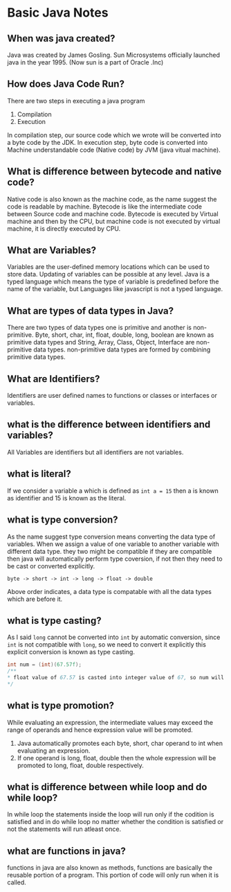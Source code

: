 # Basic Java Notes

## When was java created?
Java was created by James Gosling. Sun Microsystems officially launched java in the year 1995. (Now sun is a part of Oracle .Inc)

## How does Java Code Run?
There are two steps in executing a java program
1. Compilation
2. Execution

In compilation step, our source code which we wrote will be converted into a byte code by the JDK. In execution step, byte code is converted into Machine understandable code (Native code) by JVM (java vitual machine).

## What is difference between bytecode and native code?
Native code is also known as the machine code, as the name suggest the code is readable by machine. Bytecode is like the intermediate code between Source code and machine code. Bytecode is executed by Virtual machine and then by the CPU, but machine code is not executed by virtual machine, it is directly executed by CPU.

## What are Variables?
Variables are the user-defined memory locations which can be used to store data. Updating of variables can be possible at any level.
Java is a typed language which means the type of variable is predefined before the name of the variable, but Languages like javascript is not a typed language.

## What are types of data types in Java?
There are two types of data types one is primitive and another is non-primitive.
Byte, short, char, int, float, double, long, boolean are known as primitive data types and String, Array, Class, Object, Interface are non-primitive data types. non-primitive data types are formed by combining primitive data types.

## What are Identifiers?
Identifiers are user defined names to functions or classes or interfaces or variables.

## what is the difference between identifiers and variables?
All Variables are identifiers but all identifiers are not variables.

## what is literal?
If we consider a variable a which is defined as `int a = 15` then a is known as identifier and 15 is known as the literal.

## what is type conversion?
As the name suggest type conversion means converting the data type of variables.
When we assign a value of one variable to another variable with different data type. they two might be compatible if they are compatible then java will automatically perform type coversion, if not then they need to be cast or converted explicitly.

`byte -> short -> int -> long -> float -> double`

Above order indicates, a data type is compatable with all the data types which are before it.

## what is type casting?
As I said `long` cannot be converted into `int` by automatic conversion, since `int` is not compatible with `long`, so we need to convert it explicitly this explicit conversion is known as type casting.

```java
int num = (int)(67.57f);
/**
* float value of 67.57 is casted into integer value of 67, so num will be 67
*/
```

## what is type promotion?
While evaluating an expression, the intermediate values may exceed the range of operands and hence expression value will be promoted.

1. Java automatically promotes each byte, short, char operand to int when evaluating an expression.
2. If one operand is long, float, double then the whole expression will be promoted to long, float, double respectively.

## what is difference between while loop and do while loop?
In while loop the statements inside the loop will run only if the codition is satisfied and in do while loop no matter whether the condition is satisfied or not the statements will run atleast once.

## what are functions in java?
functions in java are also known as methods, functions are basically the reusable portion of a program. This portion of code will only run when it is called.